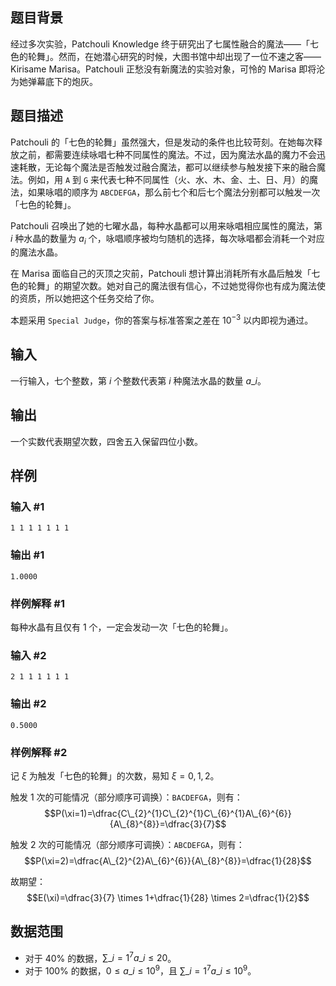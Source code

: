 ## 题目背景
经过多次实验，Patchouli Knowledge 终于研究出了七属性融合的魔法——「七色的轮舞」。然而，在她潜心研究的时候，大图书馆中却出现了一位不速之客——Kirisame Marisa。Patchouli 正愁没有新魔法的实验对象，可怜的 Marisa 即将沦为她弹幕底下的炮灰。

## 题目描述
Patchouli 的「七色的轮舞」虽然强大，但是发动的条件也比较苛刻。在她每次释放之前，都需要连续咏唱七种不同属性的魔法。不过，因为魔法水晶的魔力不会迅速耗散，无论每个魔法是否触发过融合魔法，都可以继续参与触发接下来的融合魔法。例如，用 $\texttt{A}$ 到 $\texttt{G}$ 来代表七种不同属性（火、水、木、金、土、日、月）的魔法，如果咏唱的顺序为 $\texttt{ABCDEFGA}$，那么前七个和后七个魔法分别都可以触发一次「七色的轮舞」。

Patchouli 召唤出了她的七曜水晶，每种水晶都可以用来咏唱相应属性的魔法，第 $i$ 种水晶的数量为 $a_i$ 个，咏唱顺序被均匀随机的选择，每次咏唱都会消耗一个对应的魔法水晶。

在 Marisa 面临自己的灭顶之灾前，Patchouli 想计算出消耗所有水晶后触发「七色的轮舞」的期望次数。她对自己的魔法很有信心，不过她觉得你也有成为魔法使的资质，所以她把这个任务交给了你。

本题采用 `Special Judge`，你的答案与标准答案之差在 $10^{-3}$ 以内即视为通过。


## 输入
一行输入，七个整数，第 $i$ 个整数代表第 $i$ 种魔法水晶的数量 $a\_i$。

## 输出
一个实数代表期望次数，四舍五入保留四位小数。
## 样例
### 输入 #1
    1 1 1 1 1 1 1
### 输出 #1
    1.0000
### 样例解释 #1
每种水晶有且仅有 $1$ 个，一定会发动一次「七色的轮舞」。
### 输入 #2
    2 1 1 1 1 1 1
### 输出 #2
    0.5000
### 样例解释 #2
记 $\xi$ 为触发「七色的轮舞」的次数，易知 $\xi=0,1,2$。

触发 $1$ 次的可能情况（部分顺序可调换）：$\texttt{BACDEFGA}$，则有：$$P(\xi=1)=\dfrac{C\_{2}^{1}C\_{2}^{1}C\_{6}^{1}A\_{6}^{6}}{A\_{8}^{8}}=\dfrac{3}{7}$$

触发 $2$ 次的可能情况（部分顺序可调换）：$\texttt{ABCDEFGA}$，则有：$$P(\xi=2)=\dfrac{A\_{2}^{2}A\_{6}^{6}}{A\_{8}^{8}}=\dfrac{1}{28}$$

故期望：$$E(\xi)=\dfrac{3}{7} \times 1+\dfrac{1}{28} \times 2=\dfrac{1}{2}$$

## 数据范围
+ 对于 $40\%$ 的数据，$\sum\_{i = 1}^7 a\_i \leq 20$。
+ 对于 $100\%$ 的数据，$0 \leq a\_i \leq 10^9$，且 $\sum\_{i = 1}^7 a\_i \leq 10^9$。
